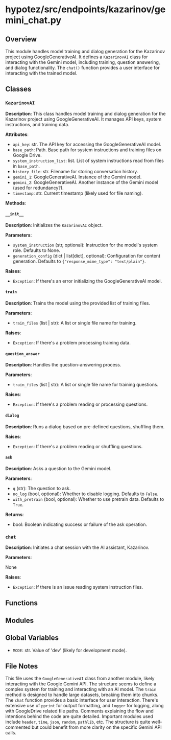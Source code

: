 # hypotez/src/endpoints/kazarinov/gemini_chat.py

## Overview

This module handles model training and dialog generation for the Kazarinov project using GoogleGenerativeAI. It defines a `KazarinovAI` class for interacting with the Gemini model, including training, question answering, and dialog functionality.  The `chat()` function provides a user interface for interacting with the trained model.


## Classes

### `KazarinovAI`

**Description**: This class handles model training and dialog generation for the Kazarinov project using GoogleGenerativeAI. It manages API keys, system instructions, and training data.

**Attributes**:

- `api_key`: str. The API key for accessing the GoogleGenerativeAI model.
- `base_path`: Path. Base path for system instructions and training files on Google Drive.
- `system_instruction_list`: list. List of system instructions read from files in `base_path`.
- `history_file`: str. Filename for storing conversation history.
- `gemini_1`: GoogleGenerativeAI. Instance of the Gemini model.
- `gemini_2`: GoogleGenerativeAI. Another instance of the Gemini model (used for redundancy?).
- `timestamp`: str. Current timestamp (likely used for file naming).

**Methods**:

#### `__init__`

**Description**: Initializes the `KazarinovAI` object.

**Parameters**:

- `system_instruction` (str, optional): Instruction for the model's system role. Defaults to None.
- `generation_config` (dict | list[dict], optional): Configuration for content generation. Defaults to `{"response_mime_type": "text/plain"}`.

**Raises**:

- `Exception`: If there's an error initializing the GoogleGenerativeAI model.


#### `train`

**Description**: Trains the model using the provided list of training files.

**Parameters**:

- `train_files` (list | str): A list or single file name for training.


**Raises**:

- `Exception`: If there's a problem processing training data.


#### `question_answer`

**Description**: Handles the question-answering process.

**Parameters**:
- `train_files` (list | str): A list or single file name for training questions.


**Raises**:

- `Exception`: If there's a problem reading or processing questions.



#### `dialog`

**Description**: Runs a dialog based on pre-defined questions, shuffling them.

**Raises**:

- `Exception`: If there's a problem reading or shuffling questions.



#### `ask`

**Description**: Asks a question to the Gemini model.

**Parameters**:

- `q` (str): The question to ask.
- `no_log` (bool, optional): Whether to disable logging. Defaults to `False`.
- `with_pretrain` (bool, optional): Whether to use pretrain data. Defaults to `True`.

**Returns**:

- bool: Boolean indicating success or failure of the ask operation.


### `chat`

**Description**: Initiates a chat session with the AI assistant, Kazarinov.

**Parameters**:

None

**Raises**:
- `Exception`: If there is an issue reading system instruction files.


## Functions


## Modules


## Global Variables

- `MODE`: str.  Value of 'dev' (likely for development mode).


## File Notes

This file uses the `GoogleGenerativeAI` class from another module, likely interacting with the Google Gemini API. The structure seems to define a complex system for training and interacting with an AI model.  The `train` method is designed to handle large datasets, breaking them into chunks.  The `chat` function provides a basic interface for user interaction. There's extensive use of `pprint` for output formatting, and `logger` for logging,  along with GoogleDrive related file paths.  Comments explaining the flow and intentions behind the code are quite detailed.  Important modules used include `header`, `time`, `json`, `random`, `pathlib`, etc.  The structure is quite well-commented but could benefit from more clarity on the specific Gemini API calls.